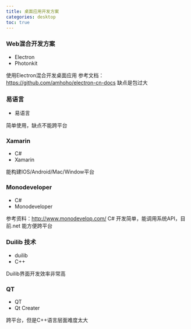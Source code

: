 ```yaml
---
title: 桌面应用开发方案
categories: desktop
toc: true
---
```


### Web混合开发方案

- Electron
- Photonkit

使用Electron混合开发桌面应用
参考文档：https://github.com/amhoho/electron-cn-docs
缺点是包过大


### 易语言

- 易语言

简单使用，缺点不能跨平台

### Xamarin

- C# 
- Xamarin

能构建IOS/Android/Mac/Window平台

### Monodeveloper

- C#
- Monodeveloper

参考资料：http://www.monodevelop.com/
C# 开发简单，能调用系统API，目前.net 能方便跨平台 

### Duilib 技术

- duilib
- C++


Duilib界面开发效率非常高

### QT

- QT 
- Qt Creater

跨平台，但是C++语言层面难度太大






